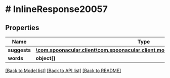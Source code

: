 # # InlineResponse20057

## Properties

Name | Type | Description | Notes
------------ | ------------- | ------------- | -------------
**suggests** | [**\com.spoonacular.client\com.spoonacular.client.model\InlineResponse20057Suggests**](InlineResponse20057Suggests.md) |  | 
**words** | **object[]** |  | 

[[Back to Model list]](../../README.md#documentation-for-models) [[Back to API list]](../../README.md#documentation-for-api-endpoints) [[Back to README]](../../README.md)


